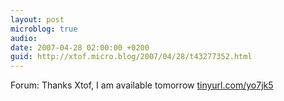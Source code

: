 ```yaml
---
layout: post
microblog: true
audio: 
date: 2007-04-28 02:00:00 +0200
guid: http://xtof.micro.blog/2007/04/28/t43277352.html
---
```

Forum: Thanks Xtof, I am available tomorrow [tinyurl.com/yo7jk5](http://tinyurl.com/yo7jk5)
